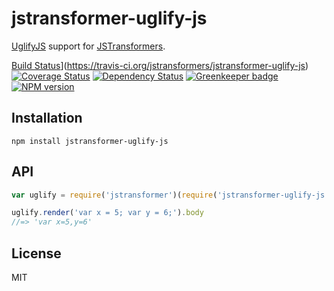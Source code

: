 # jstransformer-uglify-js

[UglifyJS](https://www.npmjs.com/package/uglify-js) support for [JSTransformers](http://github.com/jstransformers).

[Build Status](https://img.shields.io/travis/jstransformers/jstransformer-uglify-js/master.svg)](https://travis-ci.org/jstransformers/jstransformer-uglify-js)
[![Coverage Status](https://img.shields.io/codecov/c/github/jstransformers/jstransformer-uglify-js/master.svg)](https://codecov.io/gh/jstransformers/jstransformer-uglify-js)
[![Dependency Status](https://img.shields.io/david/jstransformers/jstransformer-uglify-js/master.svg)](http://david-dm.org/jstransformers/jstransformer-uglify-js)
[![Greenkeeper badge](https://badges.greenkeeper.io/jstransformers/jstransformer-uglify-js.svg)](https://greenkeeper.io/)
[![NPM version](https://img.shields.io/npm/v/jstransformer-uglify-js.svg)](https://www.npmjs.org/package/jstransformer-uglify-js)

## Installation

    npm install jstransformer-uglify-js

## API

```js
var uglify = require('jstransformer')(require('jstransformer-uglify-js'))

uglify.render('var x = 5; var y = 6;').body
//=> 'var x=5,y=6'
```

## License

MIT
